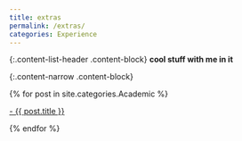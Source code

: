 ```yaml
---
title: extras
permalink: /extras/
categories: Experience
---
```

{:.content-list-header .content-block}
**cool stuff with me in it**

{:.content-narrow .content-block}
<div class="content list">
  {% for post in site.categories.Academic %}
    <div class="list-item">
      <p class="list-post-title">
        <a href="{{ site.baseurl }}{{ post.url }}">- {{ post.title }}</a>
      </p>
    </div>
  {% endfor %}

</div>
